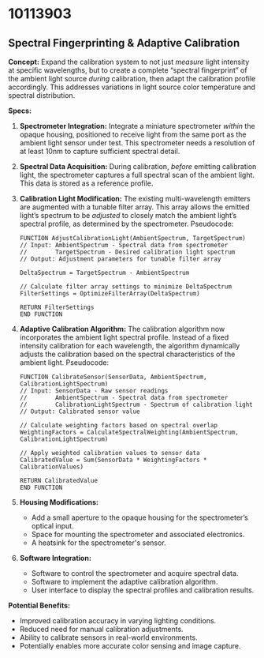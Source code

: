 # 10113903

## Spectral Fingerprinting & Adaptive Calibration

**Concept:** Expand the calibration system to not just *measure* light intensity at specific wavelengths, but to create a complete “spectral fingerprint” of the ambient light source *during* calibration, then adapt the calibration profile accordingly. This addresses variations in light source color temperature and spectral distribution.

**Specs:**

1.  **Spectrometer Integration:** Integrate a miniature spectrometer *within* the opaque housing, positioned to receive light from the same port as the ambient light sensor under test. This spectrometer needs a resolution of at least 10nm to capture sufficient spectral detail.

2.  **Spectral Data Acquisition:**  During calibration, *before* emitting calibration light, the spectrometer captures a full spectral scan of the ambient light.  This data is stored as a reference profile.

3.  **Calibration Light Modification:** The existing multi-wavelength emitters are augmented with a tunable filter array.  This array allows the emitted light’s spectrum to be *adjusted* to closely match the ambient light’s spectral profile, as determined by the spectrometer. Pseudocode:
    ```
    FUNCTION AdjustCalibrationLight(AmbientSpectrum, TargetSpectrum)
    // Input: AmbientSpectrum - Spectral data from spectrometer
    //        TargetSpectrum - Desired calibration light spectrum
    // Output: Adjustment parameters for tunable filter array

    DeltaSpectrum = TargetSpectrum - AmbientSpectrum

    // Calculate filter array settings to minimize DeltaSpectrum
    FilterSettings = OptimizeFilterArray(DeltaSpectrum)

    RETURN FilterSettings
    END FUNCTION
    ```

4.  **Adaptive Calibration Algorithm:** The calibration algorithm now incorporates the ambient light spectral profile.  Instead of a fixed intensity calibration for each wavelength, the algorithm dynamically adjusts the calibration based on the spectral characteristics of the ambient light. Pseudocode:
    ```
    FUNCTION CalibrateSensor(SensorData, AmbientSpectrum, CalibrationLightSpectrum)
    // Input: SensorData - Raw sensor readings
    //        AmbientSpectrum - Spectral data from spectrometer
    //        CalibrationLightSpectrum - Spectrum of calibration light
    // Output: Calibrated sensor value

    // Calculate weighting factors based on spectral overlap
    WeightingFactors = CalculateSpectralWeighting(AmbientSpectrum, CalibrationLightSpectrum)

    // Apply weighted calibration values to sensor data
    CalibratedValue = Sum(SensorData * WeightingFactors * CalibrationValues)

    RETURN CalibratedValue
    END FUNCTION
    ```

5.  **Housing Modifications:**
    *   Add a small aperture to the opaque housing for the spectrometer’s optical input.
    *   Space for mounting the spectrometer and associated electronics.
    *   A heatsink for the spectrometer's sensor.

6.  **Software Integration:**
    *   Software to control the spectrometer and acquire spectral data.
    *   Software to implement the adaptive calibration algorithm.
    *   User interface to display the spectral profiles and calibration results.

**Potential Benefits:**

*   Improved calibration accuracy in varying lighting conditions.
*   Reduced need for manual calibration adjustments.
*   Ability to calibrate sensors in real-world environments.
*   Potentially enables more accurate color sensing and image capture.